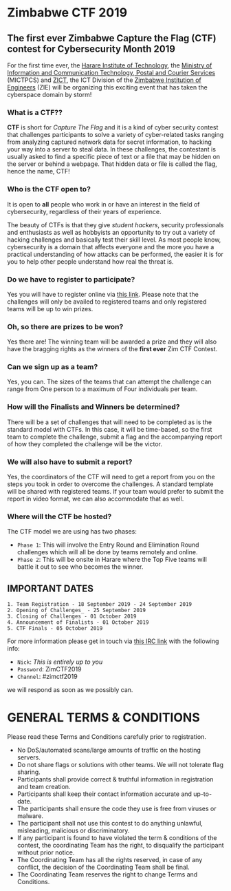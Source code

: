 # Zimbabwe CTF 2019

## The first ever Zimbabwe Capture the Flag (CTF) contest for Cybersecurity Month 2019

For the first time ever, the [Harare Institute of Technology](https://www.hit.ac.zw), the [Ministry of Information and Communication Technology, Postal and Courier Services](http://www.ictministry.gov.zw/) (MICTPCS) and [ZICT](http://zict.org.zw/), the ICT Division of the [Zimbabwe Institution of Engineers](http://zie.org.zw/) (ZIE) will be organizing this exciting event that has taken the cyberspace domain by storm! 

### What is a CTF??

**CTF** is short for _Capture The Flag_ and it is a kind of cyber security contest that challenges participants to solve a variety of cyber-related tasks ranging from analyzing captured network data for secret information, to hacking your way into a server to steal data. In these challenges, the contestant is usually asked to find a specific piece of text or a file that may be hidden on the server or behind a webpage. That hidden data or file is called the flag, hence the name, CTF!

### Who is the CTF open to?

It is open to **all** people who work in or have an interest in the field of cybersecurity, regardless of their years of experience.

The beauty of CTFs is that they give _student hackers_, security professionals and enthusiasts as well as hobbyists an opportunity to try out a variety of hacking challenges and basically test their skill level. As most people know, cybersecurity is a domain that affects everyone and the more you have a practical understanding of how attacks can be performed, the easier it is for you to help other people understand how real the threat is.

### Do we have to register to participate?

Yes you will have to register online via [this link](https://forms.gle/cPVf8oWbD5ymSEN18). Please note that the challenges will only be availed to registered teams and only registered teams will be up to win prizes.

### Oh, so there are prizes to be won?

Yes there are! The winning team will be awarded a prize and they will also have the bragging rights as the winners of the **first ever** Zim CTF Contest.

### Can we sign up as a team?

Yes, you can. The sizes of the teams that can attempt the challenge can range from One person to a maximum of Four individuals per team. 

### How will the Finalists and Winners be determined?

There will be a set of challenges that will need to be completed as is the standard model with CTFs. In this case, it will be time-based, so the first team to complete the challenge, submit a flag and the accompanying report of how they completed the challenge will be the victor.

### We will also have to submit a report?

Yes, the coordinators of the CTF will need to get a report from you on the steps you took in order to overcome the challenges. A standard template will be shared with registered teams. If your team would prefer to submit the report in video format, we can also accommodate that as well.

### Where will the CTF be hosted?

The CTF model we are using has two phases:
- `Phase 1`: This will involve the Entry Round and Elimination Round challenges which will all be done by teams remotely and online.
- `Phase 2`: This will be onsite in Harare where the Top Five teams will battle it out to see who becomes the winner.


## IMPORTANT DATES
```
1. Team Registration - 18 September 2019 - 24 September 2019
2. Opening of Challenges_ - 25 September 2019
3. Closing of Challenges - 01 October 2019
4. Announcement of Finalists - 01 October 2019
5. CTF Finals - 05 October 2019
```




For more information please get in touch via [this IRC link](https://webchat.freenode.net/) with the following info:
- `Nick`: _This is entirely up to you_
- `Password`: ZimCTF2019
- `Channel`: #zimctf2019

we will respond as soon as we possibly can.

# GENERAL TERMS & CONDITIONS

Please read these Terms and Conditions carefully prior to registration.

- No DoS/automated scans/large amounts of traffic on the hosting servers.
- Do not share flags or solutions with other teams. We will not tolerate flag sharing.
- Participants shall provide correct & truthful information in registration and team creation.
- Participants shall keep their contact information accurate and up-to-date.
- The participants shall ensure the code they use is free from viruses or malware.
- The participant shall not use this contest to do anything unlawful, misleading, malicious or discriminatory.
- If any participant is found to have violated the term & conditions of the contest, the coordinating Team has the right, to disqualify the participant without prior notice.
- The Coordinating Team has all the rights reserved, in case of any conflict, the decision of the Coordinating Team shall be final.
- The Coordinating Team reserves the right to change Terms and Conditions.



